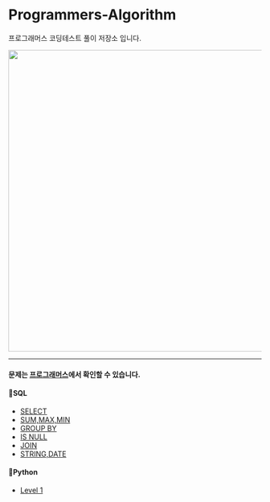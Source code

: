 # Programmers-Algorithm
프로그래머스 코딩테스트 풀이 저장소 입니다.

<p align="center"><img src="https://user-images.githubusercontent.com/106292833/173176426-598a64c1-43d8-46af-a6e9-f2f8298e9878.jpg" width="600"/></p>

___ 

#### 문제는 [프로그래머스](https://programmers.co.kr/learn/challenges)에서 확인할 수 있습니다.

#### 🚪SQL
- [SELECT](https://github.com/chanzae/Programmers-Algorithm/tree/main/SQL/SELECT)
- [SUM,MAX,MIN](https://github.com/chanzae/Programmers-Algorithm/tree/main/SQL/SUM%2CMAX%2CMIN)
- [GROUP BY](https://github.com/chanzae/Programmers-Algorithm/tree/main/SQL/GROUP%20BY)
- [IS NULL](https://github.com/chanzae/Programmers-Algorithm/tree/main/SQL/IS%20NULL)
- [JOIN](https://github.com/chanzae/Programmers-Algorithm/tree/main/SQL/JOIN)
- [STRING,DATE](https://github.com/chanzae/Programmers-Algorithm/tree/main/SQL/STRING%2CDATE)



#### 🐍Python
- [Level 1](https://github.com/chanzae/Programmers-Algorithm/tree/main/Python/Level1)

